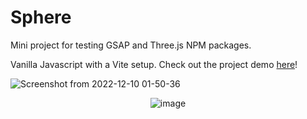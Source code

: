 # Sphere

<p>Mini project for testing GSAP and Three.js NPM packages.</p>
<p>Vanilla Javascript with a Vite setup. Check out the project demo <a href="https://janisjuniors.github.io/sphere/">here</a>!</p>

![Screenshot from 2022-12-10 01-50-36](https://user-images.githubusercontent.com/104723218/206814012-d9e79c5d-7483-4f3e-8553-b035fff41d1c.png)

<div align="center">

![image](https://user-images.githubusercontent.com/104723218/206814139-7a633d91-97b4-41c1-8d3e-83dd885452c0.png)

</div>

